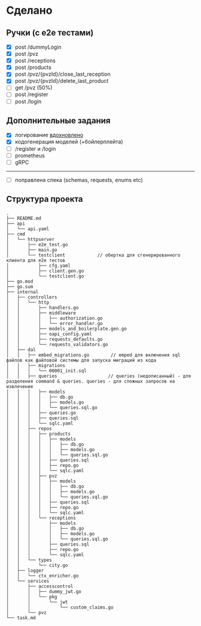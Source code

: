 # Сделано
## Ручки (с e2e тестами)
- [x] post /dummyLogin
- [x] post /pvz
- [x] post /receptions
- [x] post /products
- [x] post /pvz/{pvzId}/close_last_reception
- [x] post /pvz/{pvzId}/delete_last_product
- [ ] get /pvz (50%)
- [ ] post /register
- [ ] post /login

## Дополнительные задания
- [x] логирование [вдохновлено](https://www.youtube.com/watch?v=p9XiOOU52Qw)
- [x] кодогенерация моделей (+бойлерплейта)
- [ ] /register и /login
- [ ] prometheus
- [ ] gRPC
-------------------------------------------------------------------------------
- [ ] поправлена спека (schemas, requests, enums etc)


## Структура проекта
```shell
.
├── README.md
├── api
│   └── api.yaml
├── cmd
│   └── httpserver
│       ├── e2e_test.go
│       ├── main.go
│       └── testclient            // обертка для сгенерированного клиента для e2e тестов
│           ├── cfg.yaml
│           ├── client.gen.go
│           └── testclient.go
├── go.mod
├── go.sum
├── internal
│   ├── controllers
│   │   └── http
│   │       ├── handlers.go
│   │       ├── middleware
│   │       │   ├── authorization.go
│   │       │   └── error_handler.go
│   │       ├── models_and_boilerplate.gen.go
│   │       ├── oapi_config.yaml
│   │       ├── requests_defaults.go
│   │       └── requests_validators.go
│   ├── dal
│   │   ├── embed_migrations.go        // emped для включения sql файлов как файловой системы для запуска миграций из кода
│   │   ├── migrations
│   │   │   └── 00001_init.sql
│   │   ├── queries                   // queries (недописанный) - для разделения command & queries. queries - для сложных запросов на извлечение
│   │   │   ├── models
│   │   │   │   ├── db.go
│   │   │   │   ├── models.go
│   │   │   │   └── queries.sql.go
│   │   │   ├── queries.go
│   │   │   ├── queries.sql
│   │   │   └── sqlc.yaml
│   │   ├── repos
│   │   │   ├── products
│   │   │   │   ├── models
│   │   │   │   │   ├── db.go
│   │   │   │   │   ├── models.go
│   │   │   │   │   └── queries.sql.go
│   │   │   │   ├── queries.sql
│   │   │   │   ├── repo.go
│   │   │   │   └── sqlc.yaml
│   │   │   ├── pvz
│   │   │   │   ├── models
│   │   │   │   │   ├── db.go
│   │   │   │   │   ├── models.go
│   │   │   │   │   └── queries.sql.go
│   │   │   │   ├── queries.sql
│   │   │   │   ├── repo.go
│   │   │   │   └── sqlc.yaml
│   │   │   └── receptions
│   │   │       ├── models
│   │   │       │   ├── db.go
│   │   │       │   ├── models.go
│   │   │       │   └── queries.sql.go
│   │   │       ├── queries.sql
│   │   │       ├── repo.go
│   │   │       └── sqlc.yaml
│   │   └── types
│   │       └── city.go
│   ├── logger
│   │   └── ctx_enricher.go
│   └── services
│       ├── accesscontrol
│       │   ├── dummy_jwt.go
│       │   └── pkg
│       │       └── jwt
│       │           └── custom_claims.go
│       └── pvz
└── task.md
```
